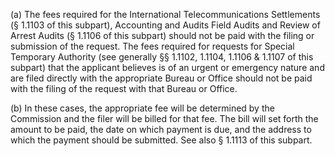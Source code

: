 (a) The fees required for the International Telecommunications Settlements (§ 1.1103 of this subpart), Accounting and Audits Field Audits and Review of Arrest Audits (§ 1.1106 of this subpart) should not be paid with the filing or submission of the request. The fees required for requests for Special Temporary Authority (see generally §§ 1.1102, 1.1104, 1.1106 & 1.1107 of this subpart) that the applicant believes is of an urgent or emergency nature and are filed directly with the appropriate Bureau or Office should not be paid with the filing of the request with that Bureau or Office.
                                    

(b) In these cases, the appropriate fee will be determined by the Commission and the filer will be billed for that fee. The bill will set forth the amount to be paid, the date on which payment is due, and the address to which the payment should be submitted. See also § 1.1113 of this subpart.

